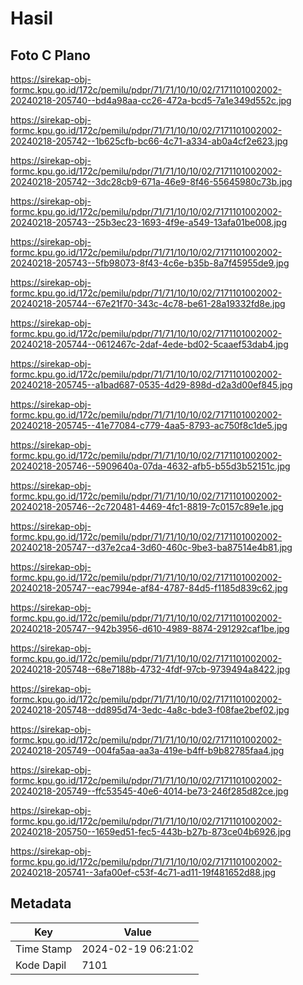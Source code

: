 # Hasil

## Foto C Plano

https://sirekap-obj-formc.kpu.go.id/172c/pemilu/pdpr/71/71/10/10/02/7171101002002-20240218-205740--bd4a98aa-cc26-472a-bcd5-7a1e349d552c.jpg

https://sirekap-obj-formc.kpu.go.id/172c/pemilu/pdpr/71/71/10/10/02/7171101002002-20240218-205742--1b625cfb-bc66-4c71-a334-ab0a4cf2e623.jpg

https://sirekap-obj-formc.kpu.go.id/172c/pemilu/pdpr/71/71/10/10/02/7171101002002-20240218-205742--3dc28cb9-671a-46e9-8f46-55645980c73b.jpg

https://sirekap-obj-formc.kpu.go.id/172c/pemilu/pdpr/71/71/10/10/02/7171101002002-20240218-205743--25b3ec23-1693-4f9e-a549-13afa01be008.jpg

https://sirekap-obj-formc.kpu.go.id/172c/pemilu/pdpr/71/71/10/10/02/7171101002002-20240218-205743--5fb98073-8f43-4c6e-b35b-8a7f45955de9.jpg

https://sirekap-obj-formc.kpu.go.id/172c/pemilu/pdpr/71/71/10/10/02/7171101002002-20240218-205744--67e21f70-343c-4c78-be61-28a19332fd8e.jpg

https://sirekap-obj-formc.kpu.go.id/172c/pemilu/pdpr/71/71/10/10/02/7171101002002-20240218-205744--0612467c-2daf-4ede-bd02-5caaef53dab4.jpg

https://sirekap-obj-formc.kpu.go.id/172c/pemilu/pdpr/71/71/10/10/02/7171101002002-20240218-205745--a1bad687-0535-4d29-898d-d2a3d00ef845.jpg

https://sirekap-obj-formc.kpu.go.id/172c/pemilu/pdpr/71/71/10/10/02/7171101002002-20240218-205745--41e77084-c779-4aa5-8793-ac750f8c1de5.jpg

https://sirekap-obj-formc.kpu.go.id/172c/pemilu/pdpr/71/71/10/10/02/7171101002002-20240218-205746--5909640a-07da-4632-afb5-b55d3b52151c.jpg

https://sirekap-obj-formc.kpu.go.id/172c/pemilu/pdpr/71/71/10/10/02/7171101002002-20240218-205746--2c720481-4469-4fc1-8819-7c0157c89e1e.jpg

https://sirekap-obj-formc.kpu.go.id/172c/pemilu/pdpr/71/71/10/10/02/7171101002002-20240218-205747--d37e2ca4-3d60-460c-9be3-ba87514e4b81.jpg

https://sirekap-obj-formc.kpu.go.id/172c/pemilu/pdpr/71/71/10/10/02/7171101002002-20240218-205747--eac7994e-af84-4787-84d5-f1185d839c62.jpg

https://sirekap-obj-formc.kpu.go.id/172c/pemilu/pdpr/71/71/10/10/02/7171101002002-20240218-205747--942b3956-d610-4989-8874-291292caf1be.jpg

https://sirekap-obj-formc.kpu.go.id/172c/pemilu/pdpr/71/71/10/10/02/7171101002002-20240218-205748--68e7188b-4732-4fdf-97cb-9739494a8422.jpg

https://sirekap-obj-formc.kpu.go.id/172c/pemilu/pdpr/71/71/10/10/02/7171101002002-20240218-205748--dd895d74-3edc-4a8c-bde3-f08fae2bef02.jpg

https://sirekap-obj-formc.kpu.go.id/172c/pemilu/pdpr/71/71/10/10/02/7171101002002-20240218-205749--004fa5aa-aa3a-419e-b4ff-b9b82785faa4.jpg

https://sirekap-obj-formc.kpu.go.id/172c/pemilu/pdpr/71/71/10/10/02/7171101002002-20240218-205749--ffc53545-40e6-4014-be73-246f285d82ce.jpg

https://sirekap-obj-formc.kpu.go.id/172c/pemilu/pdpr/71/71/10/10/02/7171101002002-20240218-205750--1659ed51-fec5-443b-b27b-873ce04b6926.jpg

https://sirekap-obj-formc.kpu.go.id/172c/pemilu/pdpr/71/71/10/10/02/7171101002002-20240218-205741--3afa00ef-c53f-4c71-ad11-19f481652d88.jpg


## Metadata

| Key        | Value               |
| ---------- | ------------------- |
| Time Stamp | 2024-02-19 06:21:02 |
| Kode Dapil | 7101                |




